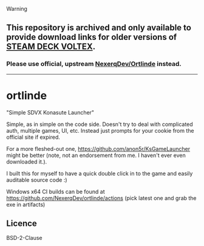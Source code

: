 > [!WARNING]
> ## This repository is archived and only available to provide download links for older versions of [STEAM DECK VOLTEX](https://sdvx.burrito.software).
> ### Please use official, upstream [NexerqDev/Ortlinde](https://github.com/NexerqDev/Ortlinde) instead.
---
# ortlinde

"Simple SDVX Konasute Launcher"

Simple, as in simple on the code side. Doesn't try to deal with complicated auth, multiple games, UI, etc. Instead just prompts for your cookie from the official site if expired.

For a more fleshed-out one, https://github.com/anon5r/KsGameLauncher might be better (note, not an endorsement from me. I haven't ever even downloaded it.).

I built this for myself to have a quick double click in to the game and easily auditable source code :)

Windows x64 CI builds can be found at https://github.com/NexerqDev/ortlinde/actions (pick latest one and grab the exe in artifacts)

## Licence

BSD-2-Clause
